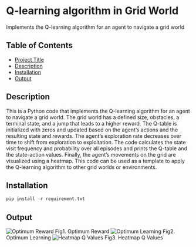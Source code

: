 Q-learning algorithm in Grid World
=============

Implements the Q-learning algorithm for an agent to navigate a grid world

Table of Contents
-----------------

-   [Project Title](#project-title)
-   [Description](#description)
-   [Installation](#installation)
-   [Output](#Output)

Description
-----------

This is a Python code that implements the Q-learning algorithm for an agent to navigate a grid world. The grid world has a defined size, obstacles, a terminal state, and a jump that leads to a higher reward. The Q-table is initialized with zeros and updated based on the agent’s actions and the resulting state and rewards. The agent’s exploration rate decreases over time to shift from exploration to exploitation. The code calculates the state visit frequency and probability over all episodes and prints the Q-table and the state-action values. Finally, the agent’s movements on the grid are visualized using a heatmap. This code can be used as a template to apply the Q-learning algorithm to other grid worlds or environments.

Installation
------------
```python
pip install -r requirement.txt 

```

Output
------------

![Optimum Reward](https://out-image/Q-Learning%20Agent%20Final%20Result%20Reward%2011.png)
Fig1. Optimum Reward
![Optimum Learning](https://out-image/Q-Learning%20Agent%20Final%20Result%20Learning.png)
Fig2. Optimum Learning
![Heatmap Q Values](https://out-image/Q-Learning%20Heatmap%20Q%20Values.png)
Fig3. Heatmap Q Values
